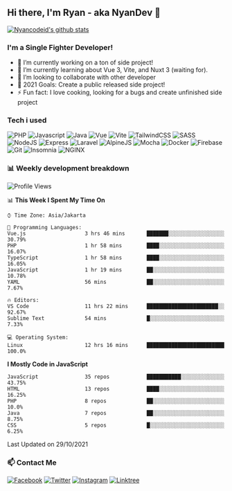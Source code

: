 ## Hi there, I'm Ryan - aka NyanDev 👋

[![Nyancodeid's github stats](https://github-readme-stats.vercel.app/api?username=nyancodeid)](https://github.com/nyancodeid/nyancodeid)

### I'm a Single Fighter Developer!
- 🔭 I’m currently working on a ton of side project!
- 🌱 I’m currently learning about Vue 3, Vite, and Nuxt 3 (waiting for).
- 👯 I’m looking to collaborate with other developer
- 🥅 2021 Goals: Create a public released side project!
- ⚡ Fun fact: I love cooking, looking for a bugs and create unfinished side project 

### Tech i used

![PHP](https://img.shields.io/badge/PHP-777BB4?style=for-the-badge&logo=php&logoColor=white)
![Javascript](https://img.shields.io/badge/JavaScript-323330?style=for-the-badge&logo=javascript&logoColor=F7DF1E)
![Java](https://img.shields.io/badge/Java-ED8B00?style=for-the-badge&logo=java&logoColor=white)
![Vue](https://img.shields.io/badge/Vue.js-35495E?style=for-the-badge&logo=vuedotjs&logoColor=4FC08D)
![Vite](https://img.shields.io/badge/Vite-B73BFE?style=for-the-badge&logo=vite&logoColor=FFD62E)
![TailwindCSS](https://img.shields.io/badge/Tailwind_CSS-38B2AC?style=for-the-badge&logo=tailwind-css&logoColor=white)
![SASS](https://img.shields.io/badge/Sass-CC6699?style=for-the-badge&logo=sass&logoColor=white)
![NodeJS](https://img.shields.io/badge/Node.js-339933?style=for-the-badge&logo=nodedotjs&logoColor=white)
![Express](https://img.shields.io/badge/Express.js-000000?style=for-the-badge&logo=express&logoColor=white)
![Laravel](https://img.shields.io/badge/Laravel-FF2D20?style=for-the-badge&logo=laravel&logoColor=white)
![AlpineJS](https://img.shields.io/badge/AlpineJS-8BC0D0?style=for-the-badge&logo=alpine.js&logoColor=black)
![Mocha](https://img.shields.io/badge/Mocha-8D6748?style=for-the-badge&logo=Mocha&logoColor=white)
![Docker](https://img.shields.io/badge/Docker-2CA5E0?style=for-the-badge&logo=docker&logoColor=white)
![Firebase](https://img.shields.io/badge/firebase-ffca28?style=for-the-badge&logo=firebase&logoColor=black)
![Git](https://img.shields.io/badge/Git-F05032?style=for-the-badge&logo=git&logoColor=white)
![Insomnia](https://img.shields.io/badge/Insomnia-5849be?style=for-the-badge&logo=Insomnia&logoColor=white)
![NGINX](https://img.shields.io/badge/Nginx-009639?style=for-the-badge&logo=nginx&logoColor=white)


### 📊 Weekly development breakdown

<!--START_SECTION:waka-->
![Profile Views](http://img.shields.io/badge/Profile%20Views-95-blue)

📊 **This Week I Spent My Time On** 

```text
⌚︎ Time Zone: Asia/Jakarta

💬 Programming Languages: 
Vue.js                   3 hrs 46 mins       ███████░░░░░░░░░░░░░░░░░░   30.79% 
PHP                      1 hr 58 mins        ████░░░░░░░░░░░░░░░░░░░░░   16.07% 
TypeScript               1 hr 58 mins        ████░░░░░░░░░░░░░░░░░░░░░   16.05% 
JavaScript               1 hr 19 mins        ██░░░░░░░░░░░░░░░░░░░░░░░   10.78% 
YAML                     56 mins             ██░░░░░░░░░░░░░░░░░░░░░░░   7.67%

🔥 Editors: 
VS Code                  11 hrs 22 mins      ███████████████████████░░   92.67% 
Sublime Text             54 mins             █░░░░░░░░░░░░░░░░░░░░░░░░   7.33%

💻 Operating System: 
Linux                    12 hrs 16 mins      █████████████████████████   100.0%

```

**I Mostly Code in JavaScript** 

```text
JavaScript               35 repos            ███████████░░░░░░░░░░░░░░   43.75% 
HTML                     13 repos            ████░░░░░░░░░░░░░░░░░░░░░   16.25% 
PHP                      8 repos             ██░░░░░░░░░░░░░░░░░░░░░░░   10.0% 
Java                     7 repos             ██░░░░░░░░░░░░░░░░░░░░░░░   8.75% 
CSS                      5 repos             █░░░░░░░░░░░░░░░░░░░░░░░░   6.25%

```



 Last Updated on 29/10/2021
<!--END_SECTION:waka-->

### 📫 Contact Me

[![Facebook](https://img.shields.io/badge/Facebook-1877F2?style=for-the-badge&logo=facebook&logoColor=white)](https://facebook.com/ryan.hac)
[![Twitter](https://img.shields.io/badge/Twitter-1DA1F2?style=for-the-badge&logo=twitter&logoColor=white)](https://twitter.com/ryanaunur)
[![Instagram](https://img.shields.io/badge/Instagram-E4405F?style=for-the-badge&logo=instagram&logoColor=white)](https://www.instagram.com/nyandevid/)
[![Linktree](https://img.shields.io/badge/linktree-39E09B?style=for-the-badge&logo=linktree&logoColor=white)](https://linktr.ee/ryanaunur)
